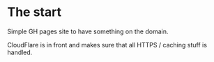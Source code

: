 # The start

Simple GH pages site to have something on the domain.

CloudFlare is in front and makes sure that all HTTPS / caching stuff is handled.
